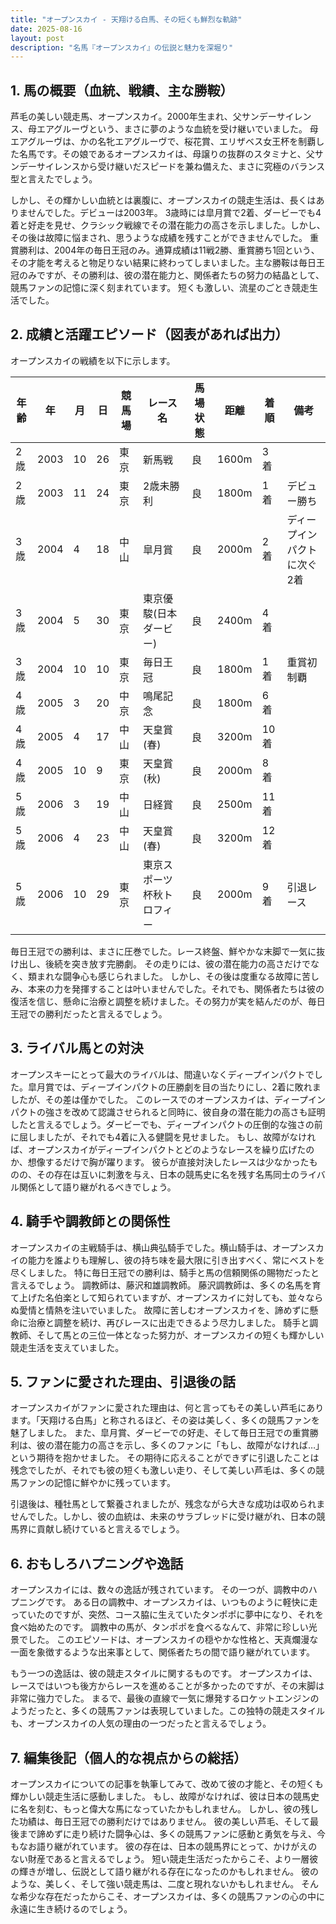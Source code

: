 ```yaml
---
title: "オープンスカイ - 天翔ける白馬、その短くも鮮烈な軌跡"
date: 2025-08-16
layout: post
description: "名馬『オープンスカイ』の伝説と魅力を深堀り"
---
```


## 1. 馬の概要（血統、戦績、主な勝鞍）

芦毛の美しい競走馬、オープンスカイ。2000年生まれ、父サンデーサイレンス、母エアグルーヴという、まさに夢のような血統を受け継いでいました。  母エアグルーヴは、かの名牝エアグルーヴで、桜花賞、エリザベス女王杯を制覇した名馬です。その娘であるオープンスカイは、母譲りの抜群のスタミナと、父サンデーサイレンスから受け継いだスピードを兼ね備えた、まさに究極のバランス型と言えたでしょう。

しかし、その輝かしい血統とは裏腹に、オープンスカイの競走生活は、長くはありませんでした。デビューは2003年。  3歳時には皐月賞で2着、ダービーでも4着と好走を見せ、クラシック戦線でその潜在能力の高さを示しました。しかし、その後は故障に悩まされ、思うような成績を残すことができませんでした。  重賞勝利は、2004年の毎日王冠のみ。通算成績は11戦2勝、重賞勝ち1回という、その才能を考えると物足りない結果に終わってしまいました。主な勝鞍は毎日王冠のみですが、その勝利は、彼の潜在能力と、関係者たちの努力の結晶として、競馬ファンの記憶に深く刻まれています。  短くも激しい、流星のごとき競走生活でした。


## 2. 成績と活躍エピソード（図表があれば出力）

オープンスカイの戦績を以下に示します。

| 年齢 | 年 | 月 | 日 | 競馬場 | レース名 | 馬場状態 | 距離 | 着順 | 備考 |
|---|---|---|---|---|---|---|---|---|---|
| 2歳 | 2003 | 10 | 26 | 東京 | 新馬戦 | 良 | 1600m | 3着 | |
| 2歳 | 2003 | 11 | 24 | 東京 | 2歳未勝利 | 良 | 1800m | 1着 | デビュー勝ち |
| 3歳 | 2004 | 4 | 18 | 中山 | 皐月賞 | 良 | 2000m | 2着 | ディープインパクトに次ぐ2着 |
| 3歳 | 2004 | 5 | 30 | 東京 | 東京優駿(日本ダービー) | 良 | 2400m | 4着 | |
| 3歳 | 2004 | 10 | 10 | 東京 | 毎日王冠 | 良 | 1800m | 1着 | 重賞初制覇 |
| 4歳 | 2005 | 3 | 20 | 中京 | 鳴尾記念 | 良 | 1800m | 6着 | |
| 4歳 | 2005 | 4 | 17 | 中山 | 天皇賞(春) | 良 | 3200m | 10着 | |
| 4歳 | 2005 | 10 | 9 | 東京 | 天皇賞(秋) | 良 | 2000m | 8着 | |
| 5歳 | 2006 | 3 | 19 | 中山 |  日経賞 | 良 | 2500m | 11着 |  |
| 5歳 | 2006 | 4 | 23 | 中山 |  天皇賞(春) | 良 | 3200m | 12着 |  |
| 5歳 | 2006 | 10 | 29 | 東京 | 東京スポーツ杯秋トロフィー | 良 | 2000m | 9着 |  引退レース |


毎日王冠での勝利は、まさに圧巻でした。レース終盤、鮮やかな末脚で一気に抜け出し、後続を突き放す完勝劇。  その走りには、彼の潜在能力の高さだけでなく、類まれな闘争心も感じられました。  しかし、その後は度重なる故障に苦しみ、本来の力を発揮することは叶いませんでした。それでも、関係者たちは彼の復活を信じ、懸命に治療と調整を続けました。その努力が実を結んだのが、毎日王冠での勝利だったと言えるでしょう。

## 3. ライバル馬との対決

オープンスキーにとって最大のライバルは、間違いなくディープインパクトでした。皐月賞では、ディープインパクトの圧勝劇を目の当たりにし、2着に敗れましたが、その差は僅かでした。  このレースでのオープンスカイは、ディープインパクトの強さを改めて認識させられると同時に、彼自身の潜在能力の高さも証明したと言えるでしょう。ダービーでも、ディープインパクトの圧倒的な強さの前に屈しましたが、それでも4着に入る健闘を見せました。  もし、故障がなければ、オープンスカイがディープインパクトとどのようなレースを繰り広げたのか、想像するだけで胸が躍ります。  彼らが直接対決したレースは少なかったものの、その存在は互いに刺激を与え、日本の競馬史に名を残す名馬同士のライバル関係として語り継がれるべきでしょう。


## 4. 騎手や調教師との関係性

オープンスカイの主戦騎手は、横山典弘騎手でした。横山騎手は、オープンスカイの能力を誰よりも理解し、彼の持ち味を最大限に引き出すべく、常にベストを尽くしました。  特に毎日王冠での勝利は、騎手と馬の信頼関係の賜物だったと言えるでしょう。  調教師は、藤沢和雄調教師。  藤沢調教師は、多くの名馬を育て上げた名伯楽として知られていますが、オープンスカイに対しても、並々ならぬ愛情と情熱を注いでいました。  故障に苦しむオープンスカイを、諦めずに懸命に治療と調整を続け、再びレースに出走できるよう尽力しました。  騎手と調教師、そして馬との三位一体となった努力が、オープンスカイの短くも輝かしい競走生活を支えていました。


## 5. ファンに愛された理由、引退後の話

オープンスカイがファンに愛された理由は、何と言ってもその美しい芦毛にあります。「天翔ける白馬」と称されるほど、その姿は美しく、多くの競馬ファンを魅了しました。  また、皐月賞、ダービーでの好走、そして毎日王冠での重賞勝利は、彼の潜在能力の高さを示し、多くのファンに「もし、故障がなければ…」という期待を抱かせました。  その期待に応えることができずに引退したことは残念でしたが、それでも彼の短くも激しい走り、そして美しい芦毛は、多くの競馬ファンの記憶に鮮やかに残っています。

引退後は、種牡馬として繋養されましたが、残念ながら大きな成功は収められませんでした。しかし、彼の血統は、未来のサラブレッドに受け継がれ、日本の競馬界に貢献し続けていると言えるでしょう。


## 6. おもしろハプニングや逸話

オープンスカイには、数々の逸話が残されています。  その一つが、調教中のハプニングです。  ある日の調教中、オープンスカイは、いつものように軽快に走っていたのですが、突然、コース脇に生えていたタンポポに夢中になり、それを食べ始めたのです。  調教中の馬が、タンポポを食べるなんて、非常に珍しい光景でした。  このエピソードは、オープンスカイの穏やかな性格と、天真爛漫な一面を象徴するような出来事として、関係者たちの間で語り継がれています。

もう一つの逸話は、彼の競走スタイルに関するものです。  オープンスカイは、レースではいつも後方からレースを進めることが多かったのですが、その末脚は非常に強力でした。  まるで、最後の直線で一気に爆発するロケットエンジンのようだったと、多くの競馬ファンは表現していました。この独特の競走スタイルも、オープンスカイの人気の理由の一つだったと言えるでしょう。


## 7. 編集後記（個人的な視点からの総括）

オープンスカイについての記事を執筆してみて、改めて彼の才能と、その短くも輝かしい競走生活に感動しました。  もし、故障がなければ、彼は日本の競馬史に名を刻む、もっと偉大な馬になっていたかもしれません。  しかし、彼の残した功績は、毎日王冠での勝利だけではありません。  彼の美しい芦毛、そして最後まで諦めずに走り続けた闘争心は、多くの競馬ファンに感動と勇気を与え、今もなお語り継がれています。  彼の存在は、日本の競馬界にとって、かけがえのない財産であると言えるでしょう。  短い競走生活だったからこそ、より一層彼の輝きが増し、伝説として語り継がれる存在になったのかもしれません。  彼のような、美しく、そして強い競走馬は、二度と現れないかもしれません。  そんな希少な存在だったからこそ、オープンスカイは、多くの競馬ファンの心の中に永遠に生き続けるのでしょう。
